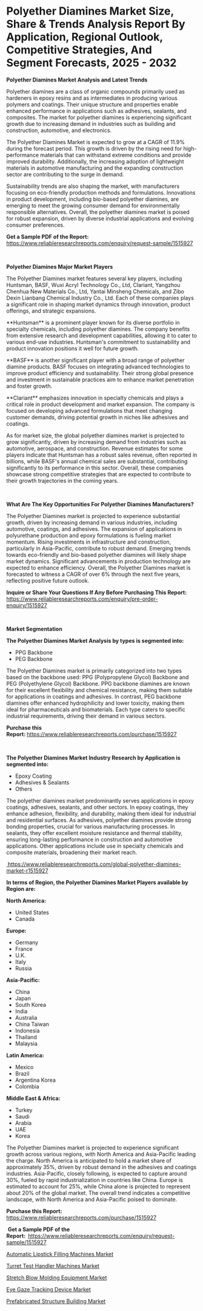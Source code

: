 <p><h1>Polyether Diamines Market Size, Share & Trends Analysis Report By Application, Regional Outlook, Competitive Strategies, And Segment Forecasts, 2025 - 2032</h1></p><p><strong>Polyether Diamines Market Analysis and Latest Trends</strong></p>
<p><p>Polyether diamines are a class of organic compounds primarily used as hardeners in epoxy resins and as intermediates in producing various polymers and coatings. Their unique structure and properties enable enhanced performance in applications such as adhesives, sealants, and composites. The market for polyether diamines is experiencing significant growth due to increasing demand in industries such as building and construction, automotive, and electronics.</p><p>The Polyether Diamines Market is expected to grow at a CAGR of 11.9% during the forecast period. This growth is driven by the rising need for high-performance materials that can withstand extreme conditions and provide improved durability. Additionally, the increasing adoption of lightweight materials in automotive manufacturing and the expanding construction sector are contributing to the surge in demand. </p><p>Sustainability trends are also shaping the market, with manufacturers focusing on eco-friendly production methods and formulations. Innovations in product development, including bio-based polyether diamines, are emerging to meet the growing consumer demand for environmentally responsible alternatives. Overall, the polyether diamines market is poised for robust expansion, driven by diverse industrial applications and evolving consumer preferences.</p></p>
<p><strong>Get a Sample PDF of the Report:&nbsp;</strong> <a href="https://www.reliableresearchreports.com/enquiry/request-sample/1515927?utm_campaign=41&utm_medium=2&utm_source=Github&utm_content=ia&utm_term=18012025&utm_id=polyether-diamines">https://www.reliableresearchreports.com/enquiry/request-sample/1515927</a></p>
<p>&nbsp;</p>
<p><strong>Polyether Diamines Major Market Players</strong></p>
<p><p>The Polyether Diamines market features several key players, including Huntsman, BASF, Wuxi Acryl Technology Co., Ltd, Clariant, Yangzhou Chenhua New Materials Co., Ltd, Yantai Minsheng Chemicals, and Zibo Dexin Lianbang Chemical Industry Co., Ltd. Each of these companies plays a significant role in shaping market dynamics through innovation, product offerings, and strategic expansions.</p><p>**Huntsman** is a prominent player known for its diverse portfolio in specialty chemicals, including polyether diamines. The company benefits from extensive research and development capabilities, allowing it to cater to various end-use industries. Huntsman's commitment to sustainability and product innovation positions it well for future growth.</p><p>**BASF** is another significant player with a broad range of polyether diamine products. BASF focuses on integrating advanced technologies to improve product efficiency and sustainability. Their strong global presence and investment in sustainable practices aim to enhance market penetration and foster growth.</p><p>**Clariant** emphasizes innovation in specialty chemicals and plays a critical role in product development and market expansion. The company is focused on developing advanced formulations that meet changing customer demands, driving potential growth in niches like adhesives and coatings.</p><p>As for market size, the global polyether diamines market is projected to grow significantly, driven by increasing demand from industries such as automotive, aerospace, and construction. Revenue estimates for some players indicate that Huntsman has a robust sales revenue, often reported in billions, while BASF's annual chemical sales are substantial, contributing significantly to its performance in this sector. Overall, these companies showcase strong competitive strategies that are expected to contribute to their growth trajectories in the coming years.</p></p>
<p>&nbsp;</p>
<p><strong>What Are The Key Opportunities For Polyether Diamines Manufacturers?</strong></p>
<p><p>The Polyether Diamines market is projected to experience substantial growth, driven by increasing demand in various industries, including automotive, coatings, and adhesives. The expansion of applications in polyurethane production and epoxy formulations is fueling market momentum. Rising investments in infrastructure and construction, particularly in Asia-Pacific, contribute to robust demand. Emerging trends towards eco-friendly and bio-based polyether diamines will likely shape market dynamics. Significant advancements in production technology are expected to enhance efficiency. Overall, the Polyether Diamines market is forecasted to witness a CAGR of over 6% through the next five years, reflecting positive future outlook.</p></p>
<p><strong>Inquire or Share Your Questions If Any Before Purchasing This Report:</strong> <a href="https://www.reliableresearchreports.com/enquiry/pre-order-enquiry/1515927?utm_campaign=41&utm_medium=2&utm_source=Github&utm_content=ia&utm_term=18012025&utm_id=polyether-diamines">https://www.reliableresearchreports.com/enquiry/pre-order-enquiry/1515927</a></p>
<p>&nbsp;</p>
<p><strong>Market Segmentation</strong></p>
<p><strong>The Polyether Diamines Market Analysis by types is segmented into:</strong></p>
<p><ul><li>PPG Backbone</li><li>PEG Backbone</li></ul></p>
<p><p>The Polyether Diamines market is primarily categorized into two types based on the backbone used: PPG (Polypropylene Glycol) Backbone and PEG (Polyethylene Glycol) Backbone. PPG backbone diamines are known for their excellent flexibility and chemical resistance, making them suitable for applications in coatings and adhesives. In contrast, PEG backbone diamines offer enhanced hydrophilicity and lower toxicity, making them ideal for pharmaceuticals and biomaterials. Each type caters to specific industrial requirements, driving their demand in various sectors.</p></p>
<p><strong>Purchase this Report:&nbsp;</strong><a href="https://www.reliableresearchreports.com/purchase/1515927?utm_campaign=41&utm_medium=2&utm_source=Github&utm_content=ia&utm_term=18012025&utm_id=polyether-diamines">https://www.reliableresearchreports.com/purchase/1515927</a></p>
<p>&nbsp;</p>
<p><strong>The Polyether Diamines Market Industry Research by Application is segmented into:</strong></p>
<p><ul><li>Epoxy Coating</li><li>Adhesives & Sealants</li><li>Others</li></ul></p>
<p><p>The polyether diamines market predominantly serves applications in epoxy coatings, adhesives, sealants, and other sectors. In epoxy coatings, they enhance adhesion, flexibility, and durability, making them ideal for industrial and residential surfaces. As adhesives, polyether diamines provide strong bonding properties, crucial for various manufacturing processes. In sealants, they offer excellent moisture resistance and thermal stability, ensuring long-lasting performance in construction and automotive applications. Other applications include use in specialty chemicals and composite materials, broadening their market reach.</p></p>
<p><a href="https://www.reliableresearchreports.com/global-polyether-diamines-market-r1515927?utm_campaign=41&utm_medium=2&utm_source=Github&utm_content=ia&utm_term=18012025&utm_id=polyether-diamines">&nbsp;https://www.reliableresearchreports.com/global-polyether-diamines-market-r1515927</a></p>
<p><strong>In terms of Region, the Polyether Diamines Market Players available by Region are:</strong></p>
<p>
    <p> <strong> North America: </strong>
        <ul>
            <li>United States</li>
            <li>Canada</li>
        </ul>
        </p> 
    <p> <strong> Europe: </strong>
        <ul>
            <li>Germany</li>
            <li>France</li>
            <li>U.K.</li>
            <li>Italy</li>
            <li>Russia</li>
        </ul>
        </p> 
    <p> <strong> Asia-Pacific: </strong>
        <ul>
            <li>China</li>
            <li>Japan</li>
            <li>South Korea</li>
            <li>India</li>
            <li>Australia</li>
            <li>China Taiwan</li>
            <li>Indonesia</li>
            <li>Thailand</li>
            <li>Malaysia</li>
        </ul>
        </p> 
    <p> <strong> Latin America: </strong>
        <ul>
            <li>Mexico</li>
            <li>Brazil</li>
            <li>Argentina Korea</li>
            <li>Colombia</li>
        </ul>
        </p> 
    <p> <strong> Middle East & Africa: </strong>
        <ul>
            <li>Turkey</li>
            <li>Saudi</li>
            <li>Arabia</li>
            <li>UAE</li>
            <li>Korea</li>
        </ul>
    </p>
    </p>
<p><p>The Polyether Diamines market is projected to experience significant growth across various regions, with North America and Asia-Pacific leading the charge. North America is anticipated to hold a market share of approximately 35%, driven by robust demand in the adhesives and coatings industries. Asia-Pacific, closely following, is expected to capture around 30%, fueled by rapid industrialization in countries like China. Europe is estimated to account for 25%, while China alone is projected to represent about 20% of the global market. The overall trend indicates a competitive landscape, with North America and Asia-Pacific poised to dominate.</p></p>
<p><strong>Purchase this Report: </strong><a href="https://www.reliableresearchreports.com/purchase/1515927?utm_campaign=41&utm_medium=2&utm_source=Github&utm_content=ia&utm_term=18012025&utm_id=polyether-diamines">https://www.reliableresearchreports.com/purchase/1515927</a></p>
<p>&nbsp;<strong>Get a Sample PDF of the Report:&nbsp;&nbsp;</strong><a href="https://www.reliableresearchreports.com/enquiry/request-sample/1515927?utm_campaign=41&utm_medium=2&utm_source=Github&utm_content=ia&utm_term=18012025&utm_id=polyether-diamines">https://www.reliableresearchreports.com/enquiry/request-sample/1515927</a></p>
<p><strong></strong></p>
<p><p><a href="https://github.com/janraimondo83/Market-Research-Report-List-1/blob/main/automatic-lipstick-filling-machines-market.md?utm_campaign=41&utm_medium=2&utm_source=Github&utm_content=ia&utm_term=18012025&utm_id=polyether-diamines">Automatic Lipstick Filling Machines Market</a></p><p><a href="https://github.com/sholympia197070/Market-Research-Report-List-1/blob/main/turret-test-handler-machines-market.md?utm_campaign=41&utm_medium=2&utm_source=Github&utm_content=ia&utm_term=18012025&utm_id=polyether-diamines">Turret Test Handler Machines Market</a></p><p><a href="https://github.com/sca704osol/Market-Research-Report-List-1/blob/main/stretch-blow-molding-equipment-market.md?utm_campaign=41&utm_medium=2&utm_source=Github&utm_content=ia&utm_term=18012025&utm_id=polyether-diamines">Stretch Blow Molding Equipment Market</a></p><p><a href="https://github.com/mauripalmi/Market-Research-Report-List-5/blob/main/eye-gaze-tracking-device-market.md?utm_campaign=41&utm_medium=2&utm_source=Github&utm_content=ia&utm_term=18012025&utm_id=polyether-diamines">Eye Gaze Tracking Device Market</a></p><p><a href="https://github.com/kbollin866/Market-Research-Report-List-1/blob/main/prefabricated-structure-building-market.md?utm_campaign=41&utm_medium=2&utm_source=Github&utm_content=ia&utm_term=18012025&utm_id=polyether-diamines">Prefabricated Structure Building Market</a></p></p>
